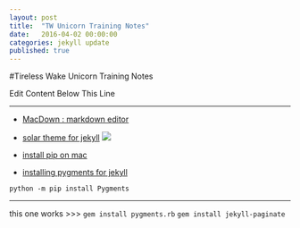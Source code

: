 ```yaml
---
layout: post
title:  "TW Unicorn Training Notes"
date:   2016-04-02 00:00:00
categories: jekyll update
published: true
---
```



#Tireless Wake Unicorn Training Notes


 Edit Content Below This Line

-------

* [MacDown : markdown editor](http://macdown.uranusjr.com/)

* [solar theme for jekyll](https://github.com/howkj1/solar-theme-jekyll.git)
![](https://camo.githubusercontent.com/6f968e8ecb93a5f49e5408fdba6770a18b68f851/687474703a2f2f692e696d6775722e636f6d2f556e6e52686b742e706e67)

* [install pip on mac](http://stackoverflow.com/questions/17271319/installing-pip-on-mac-os-x)
* [installing pygments for jekyll](http://jekyll-windows.juthilo.com/3-syntax-highlighting/)

`python -m pip install Pygments`

-----

this one works >>>
`gem install pygments.rb`
`gem install jekyll-paginate`
